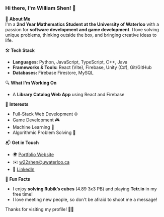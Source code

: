 ### Hi there, I'm William Shen! 👋  

🚀 **About Me**  
I'm a **2nd Year Mathematics Student at the University of Waterloo** with a passion for **software development and game development**. I love solving unique problems, thinking outside the box, and bringing creative ideas to life.  

🛠 **Tech Stack**  
- **Languages:** Python, JavaScript, TypeScript, C++, Java  
- **Frameworks & Tools:** React (Vite), Firebase, Unity (C#), Git/GitHub  
- **Databases:** Firebase Firestore, MySQL  

🔍 **What I'm Working On**  
- A **Library Catalog Web App** using React and Firebase  

🎯 **Interests**  
- Full-Stack Web Development 🌐  
- Game Development 🎮  
- Machine Learning 🤖  
- Algorithmic Problem Solving 🔢  

📬 **Get in Touch**  
- 🌍 [Portfolio Website](https://williamrshen.github.io/website/)
- ✉️ [w22shen@uwaterloo.ca](mailto:w22shen@uwaterloo.ca)  
- 🔗 [LinkedIn](https://www.linkedin.com/in/williamrshen/)

🎲 **Fun Facts**  
- I enjoy **solving Rubik’s cubes** (4.89 3x3 PB) and playing **Tetr.io** in my free time!  
- I love meeting new people, so don't be afraid to shoot me a message!

Thanks for visiting my profile! 🚀✨  
